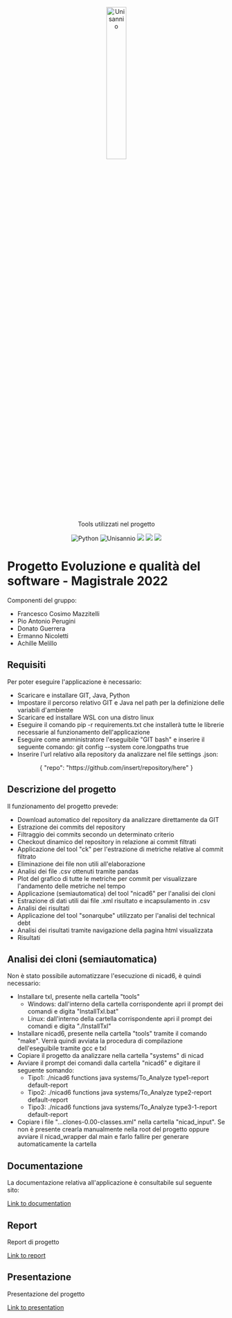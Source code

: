 <p align= "center">
<img src="https://www.unisannio.it/sites/default/files/emblema.png.pagespeed.ce.L9uvAVRynq.png" alt="Unisannio" width= 30%>
</p>
<p align="center">
    Tools utilizzati nel progetto
</p>
<p align="center">
    <img src="https://img.shields.io/badge/Python-v3-blue" alt="Python">
    <img src="https://img.shields.io/badge/Unisannio-Evoluzione%20e%20qualità%20del%20Software-blue" alt="Unisannio">
    <img src = "https://img.shields.io/badge/ck%20tools-blue">
    <img src = "https://img.shields.io/badge/nicad6-blue">
    <img src = "https://img.shields.io/badge/sonarqube-blue">


# Progetto Evoluzione e qualità del software - Magistrale 2022

Componenti del gruppo:
- Francesco Cosimo Mazzitelli
- Pio Antonio Perugini
- Donato Guerrera
- Ermanno Nicoletti
- Achille Melillo

## Requisiti
Per poter eseguire l'applicazione è necessario:
- Scaricare e installare GIT, Java, Python
- Impostare il percorso relativo  GIT e Java nel path per la definizione delle variabili d'ambiente
- Scaricare ed installare WSL con una distro linux
- Eseguire il comando pip -r requirements.txt che installerà tutte le librerie necessarie al funzionamento dell'applicazione
- Eseguire come amministratore l'eseguibile "GIT bash" e inserire il seguente comando: git config --system core.longpaths true 
- Inserire l'url relativo alla repository da analizzare nel file settings .json:
<p align=center> { "repo": "https://github.com/insert/repository/here" } </p>

## Descrizione del progetto
Il funzionamento del progetto prevede: 
- Download automatico del repository da analizzare direttamente da GIT
- Estrazione dei commits del repository
- Filtraggio dei commits secondo un determinato criterio
- Checkout dinamico del repository in relazione ai commit filtrati
- Applicazione del tool "ck" per l'estrazione di metriche relative al commit filtrato
- Eliminazione dei file non utili all'elaborazione
- Analisi dei file .csv ottenuti tramite pandas
- Plot del grafico di tutte le metriche per commit per visualizzare l'andamento delle metriche nel tempo
- Applicazione (semiautomatica) del tool "nicad6" per l'analisi dei cloni
- Estrazione di dati utili dai file .xml risultato e incapsulamento in .csv
- Analisi dei risultati 
- Applicazione del tool "sonarqube" utilizzato per l'analisi del technical debt
- Analisi dei risultati tramite navigazione della pagina html visualizzata
- Risultati

## Analisi dei cloni (semiautomatica)

Non è stato possibile automatizzare l'esecuzione di nicad6, è quindi necessario:
- Installare txl, presente nella cartella "tools"
    - Windows: dall'interno della cartella corrispondente apri il prompt dei comandi e digita "InstallTxl.bat"
    - Linux: dall'interno della cartella corrispondente apri il prompt dei comandi e digita "./InstallTxl" 
- Installare nicad6, presente nella cartella "tools" tramite il comando "make". Verrà quindi avviata la procedura di compilazione dell'eseguibile tramite gcc e txl
- Copiare il progetto da analizzare nella cartella "systems" di nicad
- Avviare il prompt dei comandi dalla cartella "nicad6" e digitare il seguente somando:
    - Tipo1: ./nicad6 functions java systems/To_Analyze type1-report default-report
    - Tipo2: ./nicad6 functions java systems/To_Analyze type2-report default-report
    - Tipo3: ./nicad6 functions java systems/To_Analyze type3-1-report default-report
- Copiare i file "...clones-0.00-classes.xml" nella cartella "nicad_input". Se non è presente crearla manualmente nella root del progetto oppure avviare il nicad_wrapper dal main e farlo fallire per generare automaticamente la cartella

## Documentazione

La documentazione relativa all'applicazione è consultabile sul seguente sito:

[Link to documentation](http://softwareevolution.infinityfreeapp.com)

## Report

Report di progetto

[Link to report](https://issuu.com/ermanno8/docs/evoluzione_e_qualit_del_software)

## Presentazione

Presentazione del progetto

[Link to presentation](https://1drv.ms/p/s!Ala06tk1O0saho5jsOURxSuTx-ljvA?e=lMdh6Y)
